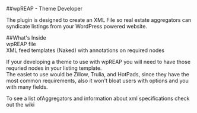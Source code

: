 ##wpREAP - Theme Developer           

The plugin is designed to create an XML File so real estate aggregators can syndicate listings from your WordPress powered website.   

##What's Inside     
wpREAP file        
XML feed templates (Naked) with annotations on required nodes

If your developing a theme to use with wpREAP you will need to have those requried nodes in your listing template.    
The easiet to use would be Zillow, Trulia, and HotPads, since they have the most common requirements, also it won't bloat users with options and you with many fields.     

To see a list ofAggregators and information about xml specifications check out the wiki 
